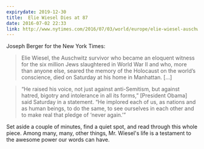 ```yaml
---
expirydate: 2019-12-30
title:  Elie Wiesel Dies at 87
date: 2016-07-02 22:33
link: http://www.nytimes.com/2016/07/03/world/europe/elie-wiesel-auschwitz-survivor-and-nobel-peace-prize-winner-dies-at-87.html
---
```


Joseph Berger for the New York Times: 

> Elie Wiesel, the Auschwitz survivor who became an eloquent witness for the six million Jews slaughtered in World War II and who, more than anyone else, seared the memory of the Holocaust on the world’s conscience, died on Saturday at his home in Manhattan. [...]

> “He raised his voice, not just against anti-Semitism, but against hatred, bigotry and intolerance in all its forms,”  [President Obama] said Saturday in a statement. “He implored each of us, as nations and as human beings, to do the same, to see ourselves in each other and to make real that pledge of ‘never again.’”

Set aside a couple of minutes, find a quiet spot, and read through this whole piece. Among many, many, other things, Mr. Wiesel's life is a testament to the awesome power our words can have. 